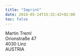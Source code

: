```yaml
---
title: "Imprint"
date: 2018-05-24T15:32:42+02:00
toc: false
---
```


Martin Treml<br> Orionstraße 47<br> 4030 Linz<br> AUSTRIA
